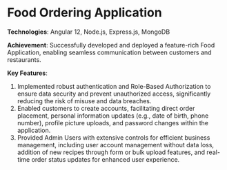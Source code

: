 # Food Ordering Application

**Technologies**: 
Angular 12, Node.js, Express.js, MongoDB

**Achievement**: 
Successfully developed and deployed a feature-rich Food Application, enabling seamless communication between customers and restaurants.

**Key Features**:
1. Implemented robust authentication and Role-Based Authorization to ensure data security and prevent unauthorized access, significantly reducing the risk of misuse and data breaches.
2. Enabled customers to create accounts, facilitating direct order placement, personal information updates (e.g., date of birth, phone number), profile picture uploads, and password       changes within the application.
3. Provided Admin Users with extensive controls for efficient business management, including user account management without data loss, addition of new recipes through form or bulk        upload features, and real-time order status updates for enhanced user experience.
